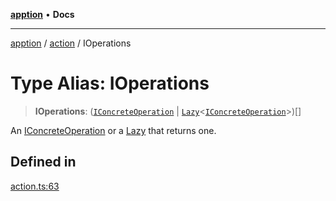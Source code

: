 [**apption**](../../README.md) • **Docs**

***

[apption](../../modules.md) / [action](../README.md) / IOperations

# Type Alias: IOperations

> **IOperations**: ([`IConcreteOperation`](IConcreteOperation.md) \| [`Lazy`](../classes/Lazy.md)\<[`IConcreteOperation`](IConcreteOperation.md)\>)[]

An [IConcreteOperation](IConcreteOperation.md) or a [Lazy](../classes/Lazy.md) that returns one.

## Defined in

[action.ts:63](https://github.com/mksunny1/apption/blob/3f2288c24fed7fc1effebf2fdac51656d2dda91c/src/action.ts#L63)
